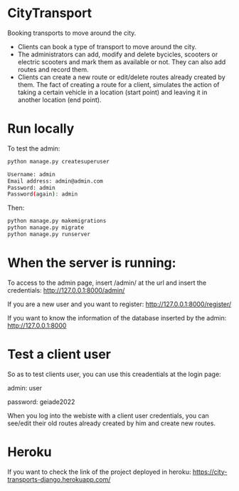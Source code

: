 # CityTransport

Booking transports to move around the city.

- Clients can book a type of transport to move around the city.
- The administrators can add, modify and delete bycicles, scooters or electric scooters and mark them as available or not. They can also add routes and record them.
- Clients can create a new route or edit/delete routes already created by them. The fact of creating a route for a client, simulates the action of taking a certain vehicle in a location (start point) and leaving it in another location (end point).

# Run locally

To test the admin:
```bash
python manage.py createsuperuser

Username: admin
Email address: admin@admin.com
Password: admin
Password(again): admin

```
Then:
```bash
python manage.py makemigrations
python manage.py migrate
python manage.py runserver
```

# When the server is running:

To access to the admin page, insert /admin/ at the url and insert the credentials:
http://127.0.0.1:8000/admin/

If you are a new user and you want to register: http://127.0.0.1:8000/register/


If you want to know the information of the database inserted by the admin: http://127.0.0.1:8000

# Test a client user
So as to test clients user, you can use this creadentials at the login page:

admin: user

password: geiade2022

When you log into the webiste with a client user credentials, you can see/edit their old routes already created by him and create new routes.


# Heroku

If you want to check the link of the project deployed in heroku: https://city-transports-django.herokuapp.com/
